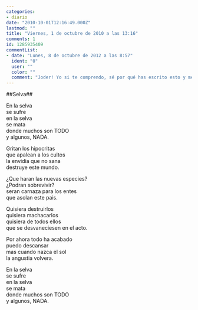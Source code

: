 ```yaml
---
categories:
- diario
date: "2010-10-01T12:16:49.000Z"
lastmod: ""
title: "Viernes, 1 de octubre de 2010 a las 13:16"
comments: 1
id: 1285935409
commentList:
- date: "Lunes, 8 de octubre de 2012 a las 8:57"
  ident: "0"
  user: ""
  color: ""
  comment: "Joder! Yo si te comprendo, sé por qué has escrito esto y me siento identificado. Simplemente me encanta"
---
```


##Selva##  
  
En la selva  
se sufre  
en la selva   
se mata  
donde muchos son TODO  
y algunos, NADA.  
  
Gritan los hipocritas  
que apalean a los cultos  
la envidia que no sana  
destruye este mundo.  
  
¿Que haran las nuevas especies?  
¿Podran sobrevivir?  
seran carnaza para los entes  
que asolan este pais.  
  
Quisiera destruirlos  
quisiera machacarlos  
quisiera de todos ellos  
que se desvaneciesen en el acto.  
  
Por ahora todo ha acabado  
puedo descansar  
mas cuando nazca el sol  
la angustia volvera.  
  
En la selva  
se sufre  
en la selva   
se mata  
donde muchos son TODO  
y algunos, NADA.